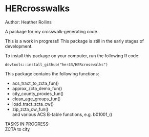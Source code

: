 # HERcrosswalks
Author: Heather Rollins

A package for my crosswalk-generating code.  

This is a work in progress!! This package is still in the early stages of development.

To install this package on your computer, run the following R code:
```
devtools::install_github("her43/HERcrosswalks")
```

This package contains the following functions:  

 - acs_tract_to_zcta_fun()
 - approx_zcta_demo_fun()
 - city_county_proxies_fun() 
 - clean_age_groups_fun()
 - load_tract_zcta_cw()
 - zip_zcta_cw_fun()  
and various ACS B-table functions, e.g. b01001_()

TASKS IN PROGRESS:  
ZCTA to city

